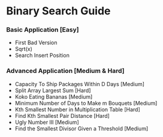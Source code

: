 # Binary Search Guide

### Basic Application [Easy]

- First Bad Version
- Sqrt(x)
- Search Insert Position

### Advanced Application [Medium & Hard]

- Capacity To Ship Packages Within D Days [Medium]
- Split Array Largest Sum [Hard]
- Koko Eating Bananas [Medium]
- Minimum Number of Days to Make m Bouquets [Medium]
- Kth Smallest Number in Multiplication Table [Hard]
- Find Kth Smallest Pair Distance [Hard]
- Ugly Number III [Medium]
- Find the Smallest Divisor Given a Threshold [Medium]
